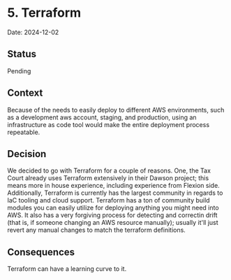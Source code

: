 # 5. Terraform

Date: 2024-12-02

## Status

Pending

## Context

Because of the needs to easily deploy to different AWS environments, such as a development aws account, staging, and production, using an infrastructure as code tool would make the entire deployment process repeatable.

## Decision

We decided to go with Terraform for a couple of reasons.  One, the Tax Court already uses Terraform extensively in their Dawson project; this means more in house experience, including experience from Flexion side.  Additionally,  Terraform is currently has the largest community in regards to IaC tooling and cloud support.  Terraform has a ton of community build modules you can easily utilize for deploying anything you might need into AWS.  It also has a very forgiving process for detecting and correctin drift (that is, if someone changing an AWS resource manually); usually it'll just revert any manual changes to match the terraform definitions.


## Consequences

Terraform can have a learning curve to it.
